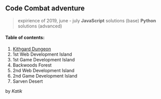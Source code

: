 ## Code Combat adventure
> expirience of 2019, june - july
__JavaScript__ solutions (base)
__Python__ solutions (advanced)


#### Table of contents:
1. [Kithgard Dungeon](1_Kithgard_Dungeon/)
2. 1st Web Development Island
3. 1st Game Development Island
4. Backwoods Forest
5. 2nd Web Development Island
6. 2nd Game Development Island
7. Sarven Desert

by _Katik_